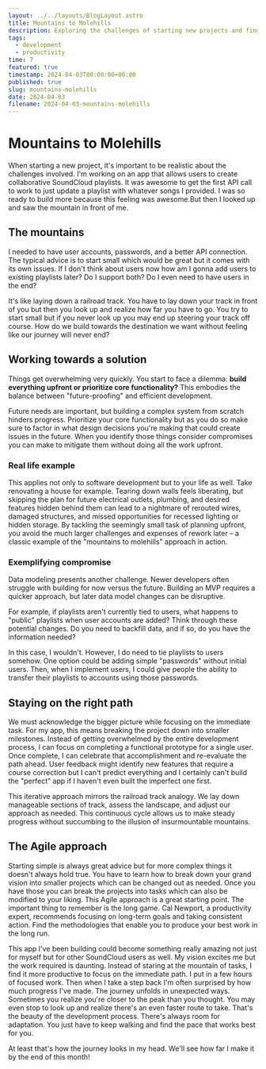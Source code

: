 ```yaml
---
layout: ../../layouts/BlogLayout.astro
title: Mountains to Molehills
description: Exploring the challenges of starting new projects and finding the right balance between planning and action
tags:
  - development
  - productivity
time: 7
featured: true
timestamp: 2024-04-03T00:00:00+00:00
published: true
slug: mountains-molehills
date: 2024-04-03
filename: 2024-04-03-mountains-molehills
---
```


# Mountains to Molehills

When starting a new project, it's important to be realistic about the challenges involved. I'm working on
an app that allows users to create collaborative SoundCloud playlists. It was awesome to get the first API
call to work to just update a playlist with whatever songs I provided. I was so ready to build more
because this feeling was awesome.But then I looked up and saw the mountain in front of me.

## The mountains

I needed to have user accounts, passwords, and a better API connection. The typical advice is to start
small which would be great but it comes with its own issues. If I don't think about users now how am I
gonna add users to existing playlists later? Do I support both? Do I even need to have users in the end?

It's like laying down a railroad track. You have to lay down your track in front of you but then you look
up and realize how far you have to go. You try to start small but if you never look up you may end up
steering your track off course. How do we build towards the destination we want without feeling like our
journey will never end?

## Working towards a solution

Things get overwhelming very quickly. You start to face a dilemma: **build everything upfront or
prioritize core functionality?** This embodies the balance between "future-proofing" and efficient
development.

Future needs are important, but building a complex system from scratch hinders progress. Prioritize your
core functionality but as you do so make sure to factor in what design decisions you're making that could
create issues in the future. When you identify those things consider compromises you can make to mitigate
them without doing all the work upfront.

### Real life example

This applies not only to software development but to your life as well. Take renovating a house for
example. Tearing down walls feels liberating, but skipping the plan for future electrical outlets,
plumbing, and desired features hidden behind them can lead to a nightmare of rerouted wires, damaged
structures, and missed opportunities for recessed lighting or hidden storage. By tackling the seemingly
small task of planning upfront, you avoid the much larger challenges and expenses of rework later – a
classic example of the "mountains to molehills" approach in action.

### Exemplifying compromise

Data modeling presents another challenge. Newer developers often struggle with building for now versus the
future. Building an MVP requires a quicker approach, but later data model changes can be disruptive.

For example, if playlists aren't currently tied to users, what happens to "public" playlists when user
accounts are added? Think through these potential changes. Do you need to backfill data, and if so, do you
have the information needed?

In this case, I wouldn't. However, I do need to tie playlists to users somehow. One option could be adding
simple "passwords" without initial users. Then, when I implement users, I could give people the ability to
transfer their playlists to accounts using those passwords.

## Staying on the right path

We must acknowledge the bigger picture while focusing on the immediate task. For my app, this means
breaking the project down into smaller milestones. Instead of getting overwhelmed by the entire
development process, I can focus on completing a functional prototype for a single user. Once complete, I
can celebrate that accomplishment and re-evaluate the path ahead. User feedback might identify new
features that require a course correction but I can't predict everything and I certainly can't build the
"perfect" app if I haven't even built the imperfect one first.

This iterative approach mirrors the railroad track analogy. We lay down manageable sections of track,
assess the landscape, and adjust our approach as needed. This continuous cycle allows us to make steady
progress without succumbing to the illusion of insurmountable mountains.

## The Agile approach

Starting simple is always great advice but for more complex things it doesn't always hold true. You have
to learn how to break down your grand vision into smaller projects which can be changed out as needed.
Once you have those you can break the projects into tasks which can also be modified to your liking. This
Agile approach is a great starting point. The important thing to remember is the long game. Cal Newport, a
productivity expert, recommends focusing on long-term goals and taking consistent action. Find the
methodologies that enable you to produce your best work in the long run.

This app I've been building could become something really amazing not just for myself but for other
SoundCloud users as well. My vision excites me but the work required is daunting. Instead of staring at
the mountain of tasks, I find it more productive to focus on the immediate path. I put in a few hours of
focused work. Then when I take a step back I'm often surprised by how much progress I've made. The journey
unfolds in unexpected ways. Sometimes you realize you're closer to the peak than you thought. You may even
stop to look up and realize there's an even faster route to take. That's the beauty of the development
process. There's always room for adaptation. You just have to keep walking and find the pace that works
best for you.

At least that's how the journey looks in my head. We'll see how far I make it by the end of this month!
